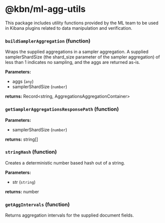 # @kbn/ml-agg-utils

This package includes utility functions provided by the ML team to be used in Kibana plugins related to data manipulation and verification.

<!-- INSERT GENERATED DOCS START -->

### `buildSamplerAggregation` (function)

Wraps the supplied aggregations in a sampler aggregation.
A supplied samplerShardSize (the shard_size parameter of the sampler aggregation)
of less than 1 indicates no sampling, and the aggs are returned as-is.

**Parameters:**

- aggs (`any`)
- samplerShardSize (`number`)

**returns:** Record<string, AggregationsAggregationContainer>

### `getSamplerAggregationsResponsePath` (function)

**Parameters:**

- samplerShardSize (`number`)

**returns:** string[]

### `stringHash` (function)

Creates a deterministic number based hash out of a string.

**Parameters:**

- str (`string`)

**returns:** number

### `getAggIntervals` (function)

Returns aggregation intervals for the supplied document fields.

<!-- INSERT GENERATED DOCS END -->
